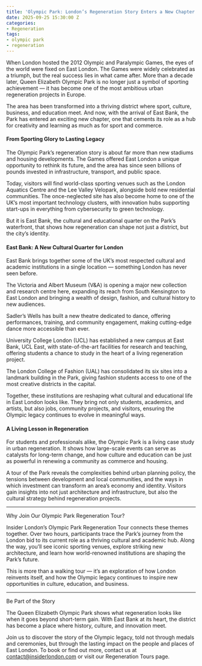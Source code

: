 ```yaml
---
title: 'Olympic Park: London’s Regeneration Story Enters a New Chapter'
date: 2025-09-25 15:30:00 Z
categories:
- Regeneration
tags:
- olympic park
- regeneration
---
```


When London hosted the 2012 Olympic and Paralympic Games, the eyes of the world were fixed on East London. The Games were widely celebrated as a triumph, but the real success lies in what came after. More than a decade later, Queen Elizabeth Olympic Park is no longer just a symbol of sporting achievement — it has become one of the most ambitious urban regeneration projects in Europe.

The area has been transformed into a thriving district where sport, culture, business, and education meet. And now, with the arrival of East Bank, the Park has entered an exciting new chapter, one that cements its role as a hub for creativity and learning as much as for sport and commerce.

#### From Sporting Glory to Lasting Legacy

The Olympic Park’s regeneration story is about far more than new stadiums and housing developments. The Games offered East London a unique opportunity to rethink its future, and the area has since seen billions of pounds invested in infrastructure, transport, and public space.

Today, visitors will find world-class sporting venues such as the London Aquatics Centre and the Lee Valley Velopark, alongside bold new residential communities. The once-neglected site has also become home to one of the UK’s most important technology clusters, with innovation hubs supporting start-ups in everything from cybersecurity to green technology.

But it is East Bank, the cultural and educational quarter on the Park’s waterfront, that shows how regeneration can shape not just a district, but the city’s identity.

#### East Bank: A New Cultural Quarter for London

East Bank brings together some of the UK’s most respected cultural and academic institutions in a single location — something London has never seen before.

The Victoria and Albert Museum (V&A) is opening a major new collection and research centre here, expanding its reach from South Kensington to East London and bringing a wealth of design, fashion, and cultural history to new audiences.

Sadler’s Wells has built a new theatre dedicated to dance, offering performances, training, and community engagement, making cutting-edge dance more accessible than ever.

University College London (UCL) has established a new campus at East Bank, UCL East, with state-of-the-art facilities for research and teaching, offering students a chance to study in the heart of a living regeneration project.

The London College of Fashion (UAL) has consolidated its six sites into a landmark building in the Park, giving fashion students access to one of the most creative districts in the capital.


Together, these institutions are reshaping what cultural and educational life in East London looks like. They bring not only students, academics, and artists, but also jobs, community projects, and visitors, ensuring the Olympic legacy continues to evolve in meaningful ways.

#### A Living Lesson in Regeneration

For students and professionals alike, the Olympic Park is a living case study in urban regeneration. It shows how large-scale events can serve as catalysts for long-term change, and how culture and education can be just as powerful in renewing a community as commerce and housing.

A tour of the Park reveals the complexities behind urban planning policy, the tensions between development and local communities, and the ways in which investment can transform an area’s economy and identity. Visitors gain insights into not just architecture and infrastructure, but also the cultural strategy behind regeneration projects.


---

Why Join Our Olympic Park Regeneration Tour?

Insider London’s Olympic Park Regeneration Tour connects these themes together. Over two hours, participants trace the Park’s journey from the London bid to its current role as a thriving cultural and academic hub. Along the way, you’ll see iconic sporting venues, explore striking new architecture, and learn how world-renowned institutions are shaping the Park’s future.

This is more than a walking tour — it’s an exploration of how London reinvents itself, and how the Olympic legacy continues to inspire new opportunities in culture, education, and business.


---

Be Part of the Story

The Queen Elizabeth Olympic Park shows what regeneration looks like when it goes beyond short-term gain. With East Bank at its heart, the district has become a place where history, culture, and innovation meet.

Join us to discover the story of the Olympic legacy, told not through medals and ceremonies, but through the lasting impact on the people and places of East London.
 To book or find out more, contact us at contact@insiderlondon.com or visit our Regeneration Tours page.

